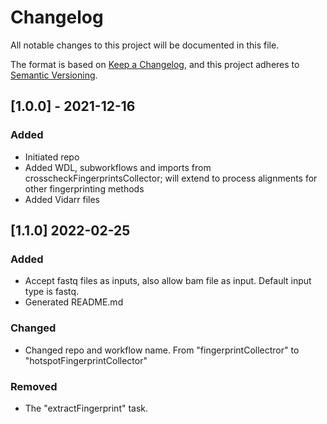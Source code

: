 # Changelog
All notable changes to this project will be documented in this file.

The format is based on [Keep a Changelog](https://keepachangelog.com/en/1.0.0/),
and this project adheres to [Semantic Versioning](https://semver.org/spec/v2.0.0.html).

## [1.0.0] - 2021-12-16
### Added
- Initiated repo
- Added WDL, subworkflows and imports from crosscheckFingerprintsCollector; will extend to process alignments for other fingerprinting methods
- Added Vidarr files

## [1.1.0] 2022-02-25
### Added
- Accept fastq files as inputs, also allow bam file as input. Default input type is fastq.
- Generated README.md

### Changed
- Changed repo and workflow name. From "fingerprintCollectror" to "hotspotFingerprintCollector"

### Removed
- The "extractFingerprint" task.
